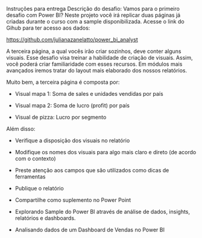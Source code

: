 Instruções para entrega
Descrição do desafio: Vamos para o primeiro desafio com Power BI? Neste projeto você irá replicar duas páginas já criadas durante o curso com a sample disponibilizada. Acesse o link do Gihub para ter acesso aos dados: 

https://github.com/julianazanelatto/power_bi_analyst 

A terceira página, a qual vocês irão criar sozinhos, deve conter alguns visuais. Esse desafio visa treinar a habilidade de criação de visuais. Assim, você poderá criar familiaridade com esses recursos. Em módulos mais avançados iremos tratar do layout mais elaborado dos nossos relatórios.  

Muito bem, a terceira página é composta por: 

- Visual mapa 1: Soma de sales e unidades vendidas por país 

- Visual mapa 2: Soma de lucro (profit) por país 

- Visual de pizza: Lucro por segmento 

 

Além disso: 

- Verifique a disposição dos visuais no relatório 

- Modifique os nomes dos visuais para algo mais claro e direto (de acordo com o contexto) 

- Preste atenção aos campos que são utilizados como dicas de ferramentas  

- Publique o relatório 

- Compartilhe como suplemento no Power Point 

- Explorando Sample do Power BI através de análise de dados, insights, relatórios e dashboards.
  
- Analisando dados de um Dashboard de Vendas no Power BI
